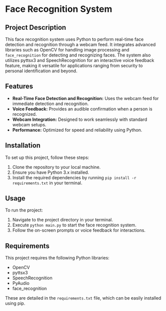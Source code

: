 # Face Recognition System

## Project Description
This face recognition system uses Python to perform real-time face detection and recognition through a webcam feed. It integrates advanced libraries such as OpenCV for handling image processing and `face_recognition` for detecting and recognizing faces. The system also utilizes pyttsx3 and SpeechRecognition for an interactive voice feedback feature, making it versatile for applications ranging from security to personal identification and beyond.

## Features
- **Real-Time Face Detection and Recognition:** Uses the webcam feed for immediate detection and recognition.
- **Voice Feedback:** Provides an audible confirmation when a person is recognized.
- **Webcam Integration:** Designed to work seamlessly with standard webcam setups.
- **Performance:** Optimized for speed and reliability using Python.

## Installation
To set up this project, follow these steps:

1. Clone the repository to your local machine.
2. Ensure you have Python 3.x installed.
3. Install the required dependencies by running `pip install -r requirements.txt` in your terminal.

## Usage
To run the project:

1. Navigate to the project directory in your terminal.
2. Execute `python main.py` to start the face recognition system.
3. Follow the on-screen prompts or voice feedback for interactions.

## Requirements
This project requires the following Python libraries:
- OpenCV
- pyttsx3
- SpeechRecognition
- PyAudio
- face_recognition

These are detailed in the `requirements.txt` file, which can be easily installed using pip.
